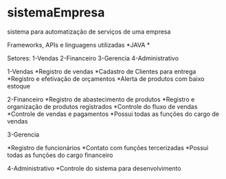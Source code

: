 # sistemaEmpresa
sistema para automatização de serviços de uma empresa

Frameworks, APIs e linguagens utilizadas
*JAVA
*

Setores:
1-Vendas
2-Financeiro
3-Gerencia
4-Administrativo

1-Vendas
*Registro de vendas
*Cadastro de Clientes para entrega
*Registro e efetivação de orçamentos
*Alerta de produtos com baixo estoque

2-Financeiro
*Registro de abastecimento de produtos
*Registro e organização de produtos registrados
*Controle do fluxo de vendas
*Controle de vendas e pagamentos
*Possui todas as funções do cargo de vendas

3-Gerencia

*Registro de funcionários
*Contato com funções tercerizadas
*Possui todas as funções do cargo financeiro

4-Administrativo
*Controle do sistema para desenvolvimento
